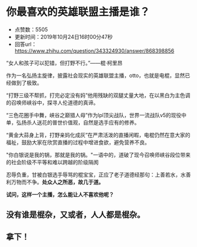 # 你最喜欢的英雄联盟主播是谁？
- 点赞数：5505
- 更新时间：2019年10月24日16时00分47秒
- 回答url：https://www.zhihu.com/question/343324930/answer/868398856
<body>
 <p data-pid="Pu4-rRw6">“女人和孩子可以犯错，但打野不行。”——棍·柯里昂</p>
 <p data-pid="sFToVJUH">作为一名弘扬主旋律，披露社会现实的英雄联盟主播，otto，也就是电棍，显然已经做到了极致。</p>
 <p data-pid="yO8tYlxb">“打野三级不帮抓，打完必定没有妈”他用残缺的双腿丈量大地，在以黑白为主色调的召唤师峡谷中，探寻人伦道德的真谛。</p>
 <p data-pid="VSLrTHeW">“三色花圈手中舞，峡谷之巅猎人母”作为lpl顶尖战队，世界一流战队v5的现役中单，弘扬杀人送花的普世价值观，自然是选手应有的修养。</p>
 <p data-pid="89ft_ARn">“黄金大蒜身上背，打野亲妈化成灰”在严肃活泼的直播闲暇，电棍仍然在意大家的福祉，鼓励大家在欣赏直播的过程中增进食欲，避免营养不良。</p>
 <p data-pid="GwGTyS9I">"你白银说是我的锅，那就是我的锅。"一语中的，道破了现今召唤师峡谷段位带来的社会阶级不平等和难以跨越的阶级隔阂</p>
 <p data-pid="pXEMejNK">忍辱负重，甘被白银选手辱骂的棍宝宝，正应了老子道德经那句：上善若水，水善利万物而不争。<b>处众人之所恶，故几于道。</b></p>
 <p data-pid="CS9iJmZ3"><b>试问，这样一个主播，怎么能让人不喜欢他呢？</b></p>
 <h2>没有谁是棍杂，又或者，人人都是棍杂。</h2>
 <h2>拿下！</h2>
 <p></p>
 <p></p>
</body>